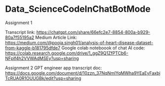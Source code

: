 # Data_ScienceCodeInChatBotMode
Assignment 1

Transcript link:
https://chatgpt.com/share/66efc2e7-8854-800a-b929-80a7f55195a2
Medium Article Link:
https://medium.com/@pooja.singh01/analysis-of-heart-disease-dataset-from-kaggle-b181795dfde7
Google colab noteboook of chat AI code:
https://colab.research.google.com/drive/1_ggZ9Q1ZfPTCb6-NFplf4h2VVWAdMSEy?usp=sharing

Assignment 2
GPT engineer app transcript doc:
https://docs.google.com/document/d/10zzn_37NqNmIYqMWha9YEaEyFaxbjTcRUA0R1OUUGBk/edit?usp=sharing
